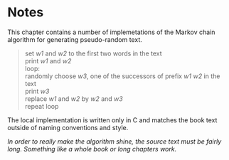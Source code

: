 # Notes

This chapter contains a number of implemetations of the Markov chain algorithm
for generating pseudo-random text.

> set _w1_ and _w2_ to the first two words in the text  
> print _w1_ and _w2_  
> loop:  
>   randomly choose _w3_, one of the successors of prefix _w1_ _w2_ in the text  
>   print _w3_  
>   replace _w1_ and _w2_ by _w2_ and _w3_  
>   repeat loop

The local implementation is written only in C and matches the book text outside
of naming conventions and style.

_In order to really make the algorithm shine, the source text must be fairly
long. Something like a whole book or long chapters work._